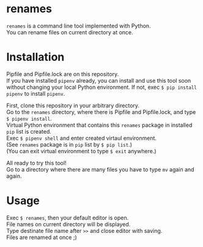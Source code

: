 # renames

`renames` is a command line tool implemented with Python.  
You can rename files on current directory at once.  

# Installation
Pipfile and Pipfile.lock are on this repository.  
If you have installed `pipenv` already, you can install and use this tool soon without changing your local Python environment. If not, exec `$ pip install pipenv` to install `pipenv`.  

First, clone this repository in your arbitrary directory.  
Go to the `renames` directory, where there is Pipfile and Pipfile.lock, and type `$ pipenv install`.  
Virtual Python environment that contains this `renames` package in installed `pip` list is created.  
Exec `$ pipenv shell` and enter created virtaul environment.  
(See `renames` package is in `pip` list by `$ pip list`.)    
(You can exit virtual environment to type `$ exit` anywhere.)

All ready to try this tool!  
Go to a directory where there are many files you have to type `mv` again and again.



# Usage  
Exec `$ renames`, then your default editor is open.  
File names on current directory will be displayed.  
Type destinate file name after `>>` and close editor with saving.  
Files are renamed at once ;)
